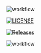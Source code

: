 ![workflow](https://github.com/sd-napier/SET08103-Group-1/actions/workflows/main.yml/badge.svg)

[![LICENSE](https://img.shields.io/github/license/sd-napier/devops.svg?style=flat-square)](https://github.com/sd-napier/SET08103-Group-1/blob/master/LICENSE)

[![Releases](https://img.shields.io/github/release/sd-napier/SET08103-Group-1/all.svg?style=flat-square)](https://github.com/sd-napier/SET08103-Group-1/releases)

![workflow](https://github.com/<UserName>/<RepositoryName>/actions/workflows/main.yml/badge.svg)
